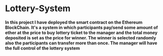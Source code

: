 # Lottery-System
#### In this project I have deployed the smart contract on the Ethereum BlockChain. It's a system in which participants pay/send some amount of ether at the price to buy lottery ticket to the manager and the total money deposited is set as the price for winner. The winner is selected randomly also the participants can transfer more than once. The manager will have the full control of the lottery system 

